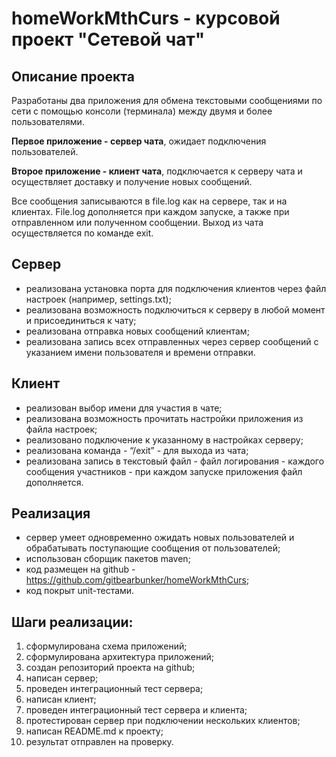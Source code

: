 # homeWorkMthCurs - курсовой проект "Сетевой чат"

## Описание проекта

Разработаны два приложения для обмена текстовыми сообщениями по сети с помощью консоли (терминала) между двумя и более пользователями. 

**Первое приложение - сервер чата**, ожидает подключения пользователей.

**Второе приложение - клиент чата**, подключается к серверу чата и осуществляет доставку и получение новых сообщений.

Все сообщения записываются в file.log как на сервере, так и на клиентах. File.log дополняется при каждом запуске, а также при отправленном или полученном сообщении. Выход из чата осуществляется по команде exit.

## Сервер

- реализована установка порта для подключения клиентов через файл настроек (например, settings.txt);
- реализована возможность подключиться к серверу в любой момент и присоединиться к чату;
- реализована отправка новых сообщений клиентам;
- реализована запись всех отправленных через сервер сообщений с указанием имени пользователя и времени отправки.

## Клиент

- реализован выбор имени для участия в чате;
- реализована возможность прочитать настройки приложения из файла настроек;
- реализовано подключение к указанному в настройках серверу;
- реализована команда - “/exit” - для выхода из чата;
- реализована запись в текстовый файл - файл логирования - каждого сообщения участников - при каждом запуске приложения файл дополняется.

## Реализация

- сервер умеет одновременно ожидать новых пользователей и обрабатывать поступающие сообщения от пользователей;
- использован сборщик пакетов maven;
- код размещен на github - https://github.com/gitbearbunker/homeWorkMthCurs;
- код покрыт unit-тестами.

## Шаги реализации:

01. сформулирована схема приложений;
02. сформулирована архитектура приложений;
03. cоздан репозиторий проекта на github;
04. написан сервер;
05. проведен интеграционный тест сервера;
06. написан клиент;
07. проведен интеграционный тест сервера и клиента;
08. протестирован сервер при подключении нескольких клиентов;
09. написан README.md к проекту;
10. результат отправлен на проверку.
